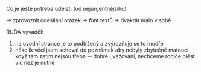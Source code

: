 Co je ještě potřeba udělat: (od nejurgentnějšího)

-> zprovoznit odesílání otázek
-> font textů
-> dvakrát main v sobě


RUDA vyváděl:
1) na uvodní stránce je to podtržený a zvýrazňuje se to modře
2) několik věcí jsem schoval do poznámek aby nebyly zbytečně matoucí když tam zatím nejsou třeba -- dobré uvažování, nechceme rodiče plést víc než je nutné